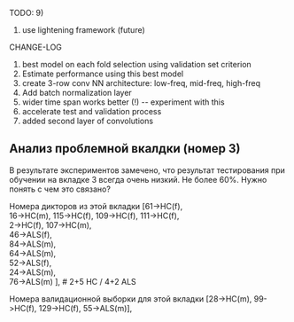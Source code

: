 TODO:
9) 

   
1) use lightening framework (future)


CHANGE-LOG
1) best model on each fold selection using validation set criterion
2) Estimate performance using this best model
4) create 3-row conv NN architecture: low-freq, mid-freq, high-freq
5) Add batch normalization layer
6) wider time span works better (!) -- experiment with this
7) accelerate test and validation process
8) added second layer of convolutions

## Анализ проблемной вкалдки (номер 3)
В результате экспериментов замечено, что результат тестирования при обучении на вкладке 3 всегда очень низкий. Не более 60%. Нужно понять с чем это связано?

Номера дикторов из этой вкладки
[61->HC(f),   
 16->HC(m), 
 115->HC(f), 
 109->HC(f), 
 111->HC(f),   
 2->HC(f), 
 107->HC(m),  
 46->ALS(f),  
 84->ALS(m),  
 64->ALS(m),  
 52->ALS(f),  
 24->ALS(m),  
 76->ALS(m)
 ], # 2+5 HC / 4+2 ALS

Номера валидационной выборки для этой вкладки
 [28->HC(m), 99->HC(f), 129->HC(f), 55->ALS(m)], 